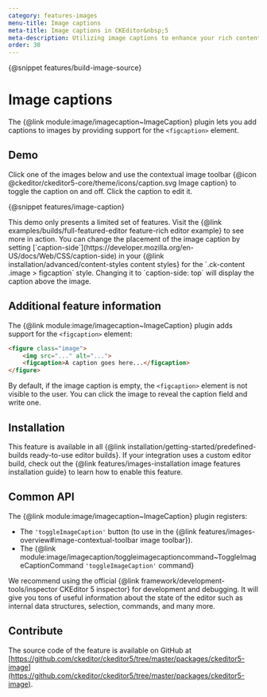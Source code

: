 ```yaml
---
category: features-images
menu-title: Image captions
meta-title: Image captions in CKEditor&nbsp;5
meta-description: Utilizing image captions to enhance your rich content.
order: 30
---
```

{@snippet features/build-image-source}

# Image captions

The {@link module:image/imagecaption~ImageCaption} plugin lets you add captions to images by providing support for the `<figcaption>` element.

## Demo

Click one of the images below and use the contextual image toolbar {@icon @ckeditor/ckeditor5-core/theme/icons/caption.svg Image caption} to toggle the caption on and off. Click the caption to edit it.

{@snippet features/image-caption}

<info-box info>
	This demo only presents a limited set of features. Visit the {@link examples/builds/full-featured-editor feature-rich editor example} to see more in action.
</info-box>

<info-box hint>
	You can change the placement of the image caption by setting [`caption-side`](https://developer.mozilla.org/en-US/docs/Web/CSS/caption-side) in your {@link installation/advanced/content-styles content styles} for the `.ck-content .image > figcaption` style. Changing it to `caption-side: top` will display the caption above the image.
</info-box>

## Additional feature information

The {@link module:image/imagecaption~ImageCaption} plugin adds support for the `<figcaption>` element:

```html
<figure class="image">
	<img src="..." alt="...">
	<figcaption>A caption goes here...</figcaption>
</figure>
```

By default, if the image caption is empty, the `<figcaption>` element is not visible to the user. You can click the image to reveal the caption field and write one.

## Installation

This feature is available in all {@link installation/getting-started/predefined-builds ready-to-use editor builds}. If your integration uses a custom editor build, check out the {@link features/images-installation image features installation guide} to learn how to enable this feature.

## Common API

The {@link module:image/imagecaption~ImageCaption} plugin registers:

* The `'toggleImageCaption'` button (to use in the {@link features/images-overview#image-contextual-toolbar image toolbar}).
* The {@link module:image/imagecaption/toggleimagecaptioncommand~ToggleImageCaptionCommand `'toggleImageCaption'` command}

<info-box>
	We recommend using the official {@link framework/development-tools/inspector CKEditor&nbsp;5 inspector} for development and debugging. It will give you tons of useful information about the state of the editor such as internal data structures, selection, commands, and many more.
</info-box>

## Contribute

The source code of the feature is available on GitHub at [https://github.com/ckeditor/ckeditor5/tree/master/packages/ckeditor5-image](https://github.com/ckeditor/ckeditor5/tree/master/packages/ckeditor5-image).
